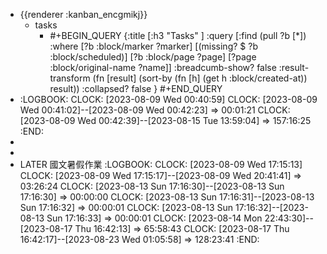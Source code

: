 - {{renderer :kanban_encgmikj}}
	- tasks
		- #+BEGIN_QUERY
		  {:title [:h3 "Tasks" ]
		  :query [:find (pull ?b [*])
		  :where
		    [?b :block/marker ?marker]
		    [(missing? $ ?b :block/scheduled)]
		    [?b :block/page ?page]
		    [?page :block/original-name ?name]]
		  :breadcumb-show? false
		  :result-transform (fn [result]
		  (sort-by (fn [h]
		  (get h :block/created-at)) result))
		  :collapsed? false
		  }
		  #+END_QUERY
- :LOGBOOK:
  CLOCK: [2023-08-09 Wed 00:40:59]
  CLOCK: [2023-08-09 Wed 00:41:02]--[2023-08-09 Wed 00:42:23] =>  00:01:21
  CLOCK: [2023-08-09 Wed 00:42:39]--[2023-08-15 Tue 13:59:04] =>  157:16:25
  :END:
-
-
- LATER 國文暑假作業
  :LOGBOOK:
  CLOCK: [2023-08-09 Wed 17:15:13]
  CLOCK: [2023-08-09 Wed 17:15:17]--[2023-08-09 Wed 20:41:41] =>  03:26:24
  CLOCK: [2023-08-13 Sun 17:16:30]--[2023-08-13 Sun 17:16:30] =>  00:00:00
  CLOCK: [2023-08-13 Sun 17:16:31]--[2023-08-13 Sun 17:16:32] =>  00:00:01
  CLOCK: [2023-08-13 Sun 17:16:32]--[2023-08-13 Sun 17:16:33] =>  00:00:01
  CLOCK: [2023-08-14 Mon 22:43:30]--[2023-08-17 Thu 16:42:13] =>  65:58:43
  CLOCK: [2023-08-17 Thu 16:42:17]--[2023-08-23 Wed 01:05:58] =>  128:23:41
  :END: